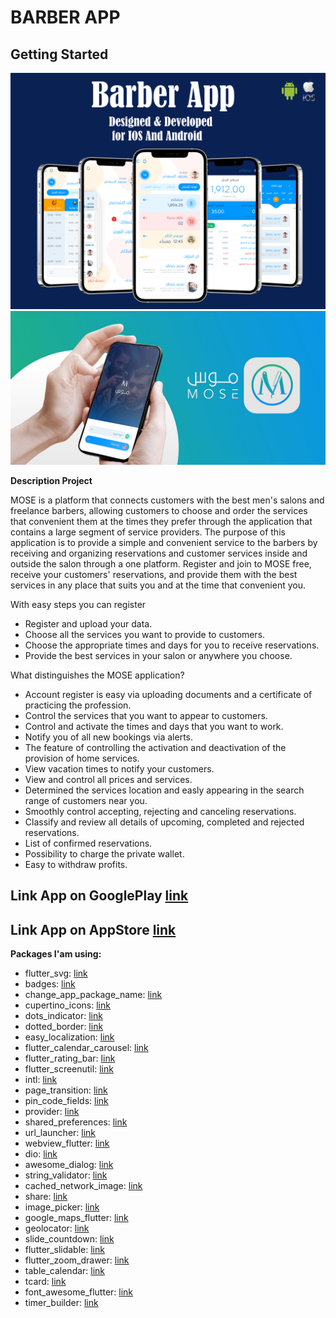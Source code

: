 # BARBER APP


## Getting Started

![App UI](/project.png)
![App UI](/cover.jpg)

**Description Project**

MOSE is a platform that connects customers with the best men's salons and freelance barbers, allowing customers to choose and order the services that convenient them at the times they prefer through the application that contains a large segment of service providers.
The purpose of this application is to provide a simple and convenient service to the barbers by receiving and organizing reservations and customer services inside and outside the salon through a one platform.
Register and join to MOSE free, receive your customers' reservations, and provide them with the best services in any place that suits you and at the time that convenient you.

With easy steps you can register 
- Register and upload your data. 
- Choose all the services you want to provide to customers. 
- Choose the appropriate times and days for you to receive reservations. 
- Provide the best services in your salon or anywhere you choose.

What distinguishes the MOSE application?

- Account register is easy via uploading documents and a certificate of practicing the profession.
- Control the services that you want to appear to customers.
- Control and activate the times and days that you want to work.
- Notify you of all new bookings via alerts.
- The feature of controlling the activation and deactivation of the provision of home services.
- View vacation times to notify your customers.
- View and control all prices and services.
- Determined the services location and easly appearing in the search range of customers near you.
- Smoothly control accepting, rejecting and canceling reservations.
- Classify and review all details of upcoming, completed and rejected reservations.
- List of confirmed reservations.
- Possibility to charge the private wallet.
- Easy to withdraw profits.

## Link App on GooglePlay [link](https://play.google.com/store/apps/details?id=com.barberMose.user)
## Link App on AppStore [link](https://apps.apple.com/us/app/mose-barber-%D9%85%D9%88%D8%B3-%D8%AD%D9%84%D8%A7%D9%82/id1591610720)


**Packages I'am using:**

- flutter_svg: [link](https://pub.dev/packages/flutter_svg)
- badges: [link](https://pub.dev/packages/badges)
- change_app_package_name: [link](https://pub.dev/packages/change_app_package_name)
- cupertino_icons: [link](https://pub.dev/packages/cupertino_icons)
- dots_indicator: [link](https://pub.dev/packages/dots_indicator)
- dotted_border: [link](https://pub.dev/packages/dotted_border)
- easy_localization: [link](https://pub.dev/packages/easy_localization)
- flutter_calendar_carousel: [link](https://pub.dev/packages/flutter_calendar_carousel)
- flutter_rating_bar: [link](https://pub.dev/packages/flutter_rating_bar)
- flutter_screenutil: [link](https://pub.dev/packages/flutter_screenutil)
- intl: [link](https://pub.dev/packages/intl)
- page_transition: [link](https://pub.dev/packages/page_transition)
- pin_code_fields: [link](https://pub.dev/packages/pin_code_fields)
- provider: [link](https://pub.dev/packages/provider)
- shared_preferences: [link](https://pub.dev/packages/shared_preferences)
- url_launcher: [link](https://pub.dev/packages/url_launcher)
- webview_flutter: [link](https://pub.dev/packages/webview_flutter)
- dio: [link](https://pub.dev/packages/dio)
- awesome_dialog: [link](https://pub.dev/packages/awesome_dialog)
- string_validator: [link](https://pub.dev/packages/string_validator)
- cached_network_image: [link](https://pub.dev/packages/cached_network_image)
- share: [link](https://pub.dev/packages/flutter_svg)
- image_picker: [link](https://pub.dev/packages/share)
- google_maps_flutter: [link](https://pub.dev/packages/google_maps_flutter)
- geolocator: [link](https://pub.dev/packages/geolocator)
- slide_countdown: [link](https://pub.dev/packages/slide_countdown)
- flutter_slidable: [link](https://pub.dev/packages/flutter_slidable)
- flutter_zoom_drawer: [link](https://pub.dev/packages/flutter_zoom_drawer)
- table_calendar: [link](https://pub.dev/packages/table_calendar)
- tcard: [link](https://pub.dev/packages/tcard)
- font_awesome_flutter: [link](https://pub.dev/packages/font_awesome_flutter)
- timer_builder: [link](https://pub.dev/packages/timer_builder)
